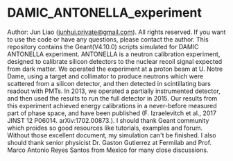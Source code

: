 # DAMIC_ANTONELLA_experiment
Author: Jun Liao (junhui.private@gmail.com).
All rights reserved. If you want to use the code or have any questions, please contact the author. 
This repository contains the Geant(V4.10.0) scripts simulated for DAMIC ANTONELLA experiment.
ANTONELLA is a neutron calibration experiment, designed to calibrate silicon detectors to the nuclear recoil signal expected from dark matter.  We operated the experiment at a proton beam at U. Notre Dame, using a target and collimator to produce neutrons which were scattered from a silicon detector, and then detected in scintillating bars readout with PMTs.  In 2013, we operated a partially instrumented detector, and then used the results to run the full detector in 2015.  Our results from this experiment achieved energy calibrations in a never-before measured part of phase space, and have been published (F. Izraelevitch et al., 2017 JINST 12 P06014. arXiv:1702.00873.).
I should thank Geant community which proides so good resources like tutorials, examples and forum. Without those excellent document, my simulation can't be finished. 
I also should thank senior physicist Dr. Gaston Gutierrez at Fermilab and Prof. Marco Antonio Reyes Santos from Mexico for many close discussions.
